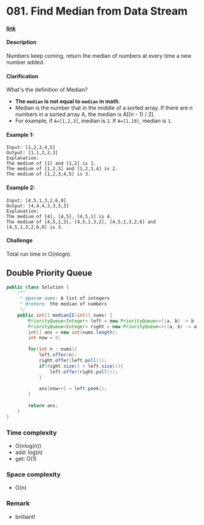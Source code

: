 # 081. Find Median from Data Stream

#### [link](https://www.lintcode.com/problem/find-median-from-data-stream/)

#### Description
Numbers keep coming, return the median of numbers at every time a new number added.

#### Clarification
What's the definition of Median?

* **The `median` is not equal to `median` in math**.
* Median is the number that in the middle of a sorted array. If there are n numbers in a sorted array A, the median is A[(n - 1) / 2].
* For example, if `A=[1,2,3]`, median is `2`. If `A=[1,19]`, median is `1`.

#### Example 1:
```
Input: [1,2,3,4,5]
Output: [1,1,2,2,3]
Explanation:
The medium of [1] and [1,2] is 1.
The medium of [1,2,3] and [1,2,3,4] is 2.
The medium of [1,2,3,4,5] is 3.
```
#### Example 2:
```
Input: [4,5,1,3,2,6,0]
Output: [4,4,4,3,3,3,3]
Explanation:
The medium of [4], [4,5], [4,5,1] is 4.
The medium of [4,5,1,3], [4,5,1,3,2], [4,5,1,3,2,6] and [4,5,1,3,2,6,0] is 3.
```

#### Challenge
Total run time in O(nlogn).

## Double Priority Queue
```java
public class Solution {
    /**
     * @param nums: A list of integers
     * @return: the median of numbers
     */
    public int[] medianII(int[] nums) {
        PriorityQueue<Integer> left = new PriorityQueue<>((a, b) -> b - a);
        PriorityQueue<Integer> right = new PriorityQueue<>((a, b) -> a - b);
        int[] ans = new int[nums.length];
        int now = 0;
        
        for(int n : nums){
            left.offer(n);
            right.offer(left.poll());
            if(right.size() > left.size()){
                left.offer(right.poll());
            }
            
            ans[now++] = left.peek();
        }
        
        return ans;
    }
}
```
### Time complexity
* O(nlog(n))
* add: log(n)
* get: O(1)
### Space complexity
* O(n)
### Remark
* brilliant!
